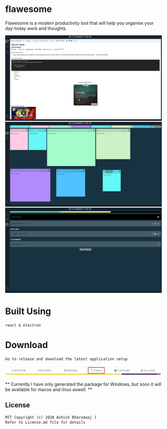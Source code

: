 # flawesome
Flawesome is a modern productivity tool that will help you organise your day-today work and thoughts.

<img src="assets/ScreenshotTab1.png" alt="Application Tab 1 Screenshot">
<Enter>

<img src="assets/ScreenshotTab2.png" alt="Application Tab 2 Screenshot">
<Enter>

<img src="assets/ScreenshotTab3.png" alt="Application Tab 3 Screenshot">

# Built Using 
    react & electron

# Download
    Go to release and download the latest application setup
<img src="assets/ScreenshotRelease.png" alt="Release Screenshot">

** Currently I have only generated the package for Windows, but soon it will be available for macos and linux aswell. **

## License
    MIT Copyright (c) 2020 Ashish Bharadwaj J
    Refer to License.md file for details
